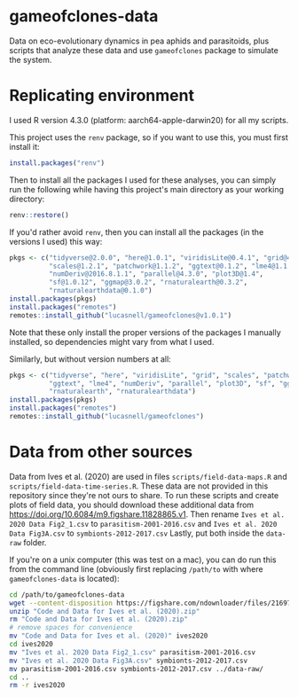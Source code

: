 # gameofclones-data

Data on eco-evolutionary dynamics in pea aphids and parasitoids, 
plus scripts that analyze these data and use `gameofclones` package
to simulate the system.


# Replicating environment

I used R version 4.3.0 (platform: aarch64-apple-darwin20) for all my scripts.

This project uses the `renv` package, so if you want to use this, you must
first install it:

```r
install.packages("renv")
```

Then to install all the packages I used for these analyses, you can simply run
the following while having this project's main directory as your working
directory:

```r
renv::restore()
```


If you'd rather avoid `renv`, then you can install all the packages 
(in the versions I used) this way:

```r
pkgs <- c("tidyverse@2.0.0", "here@1.0.1", "viridisLite@0.4.1", "grid@4.3.0", 
          "scales@1.2.1", "patchwork@1.1.2", "ggtext@0.1.2", "lme4@1.1.33", 
          "numDeriv@2016.8.1.1", "parallel@4.3.0", "plot3D@1.4", 
          "sf@1.0.12", "ggmap@3.0.2", "rnaturalearth@0.3.2", 
          "rnaturalearthdata@0.1.0")
install.packages(pkgs)
install.packages("remotes")
remotes::install_github("lucasnell/gameofclones@v1.0.1")
```

Note that these only install the proper versions of the packages I manually 
installed, so dependencies might vary from what I used.


Similarly, but without version numbers at all:

```r
pkgs <- c("tidyverse", "here", "viridisLite", "grid", "scales", "patchwork", 
          "ggtext", "lme4", "numDeriv", "parallel", "plot3D", "sf", "ggmap", 
          "rnaturalearth", "rnaturalearthdata")
install.packages(pkgs)
install.packages("remotes")
remotes::install_github("lucasnell/gameofclones")
```



# Data from other sources

Data from Ives et al. (2020) are used in files `scripts/field-data-maps.R` and
`scripts/field-data-time-series.R`.
These data are not provided in this repository since they're not ours to share.
To run these scripts and create plots of field data,
you should download these additional data from
<https://doi.org/10.6084/m9.figshare.11828865.v1>.
Then rename
`Ives et al. 2020 Data Fig2_1.csv` to `parasitism-2001-2016.csv`
and
`Ives et al. 2020 Data Fig3A.csv` to `symbionts-2012-2017.csv`
Lastly, put both inside the `data-raw` folder.

If you're on a unix computer (this was test on a mac), you can do run this
from the command line (obviously first replacing `/path/to` with where
`gameofclones-data` is located):

```bash
cd /path/to/gameofclones-data
wget --content-disposition https://figshare.com/ndownloader/files/21697344
unzip "Code and Data for Ives et al. (2020).zip"
rm "Code and Data for Ives et al. (2020).zip"
# remove spaces for convenience
mv "Code and Data for Ives et al. (2020)" ives2020
cd ives2020
mv "Ives et al. 2020 Data Fig2_1.csv" parasitism-2001-2016.csv
mv "Ives et al. 2020 Data Fig3A.csv" symbionts-2012-2017.csv
mv parasitism-2001-2016.csv symbionts-2012-2017.csv ../data-raw/
cd ..
rm -r ives2020
```

